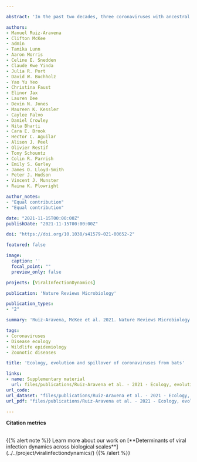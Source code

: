 ```yaml
---

abstract: 'In the past two decades, three coronaviruses with ancestral origins in bats have emerged and caused widespread outbreaks in humans, including severe acute respiratory syndrome coronavirus 2 (SARS-CoV-2). Since the first SARS epidemic in 2002-2003, the appreciation of bats as key hosts of zoonotic coronaviruses has advanced rapidly. More than 4,000 coronavirus sequences from 14 bat families have been identified, yet the true diversity of bat coronaviruses is probably much greater. Given that bats are the likely evolutionary source for several human coronaviruses, including strains that cause mild upper respiratory tract disease, their role in historic and future pandemics requires ongoing investigation. We review and integrate information on bat-coronavirus interactions at the molecular, tissue, host and population levels. We identify critical gaps in knowledge of bat coronaviruses, which relate to spillover and pandemic risk, including the pathways to zoonotic spillover, the infection dynamics within bat reservoir hosts, the role of prior adaptation in intermediate hosts for zoonotic transmission and the viral genotypes or traits that predict zoonotic capacity and pandemic potential. Filling these knowledge gaps may help prevent the next pandemic.'

authors: 
- Manuel Ruiz-Aravena
- Clifton McKee
- admin
- Tamika Lunn
- Aaron Morris
- Celine E. Snedden
- Claude Kwe Yinda
- Julia R. Port
- David W. Buchholz
- Yao Yu Yeo
- Christina Faust
- Elinor Jax
- Lauren Dee
- Devin N. Jones
- Maureen K. Kessler
- Caylee Falvo
- Daniel Crowley
- Nita Bharti
- Cara E. Brook
- Hector C. Aguilar
- Alison J. Peel
- Olivier Restif
- Tony Schountz
- Colin R. Parrish
- Emily S. Gurley
- James O. Lloyd-Smith
- Peter J. Hudson
- Vincent J. Munster
- Raina K. Plowright

author_notes:
- "Equal contribution"
- "Equal contribution"

date: "2021-11-15T00:00:00Z"
publishDate: "2021-11-15T00:00:00Z"

doi: "https://doi.org/10.1038/s41579-021-00652-2"

featured: false

image:
  caption: ''
  focal_point: ""
  preview_only: false

projects: [ViralInfectionDynamics]

publication: 'Nature Reviews Microbiology'

publication_types:
- "2"

summary: 'Ruiz-Aravena, McKee et al. 2021. Nature Reviews Microbiology'

tags:
- Coronaviruses
- Disease ecology
- Wildlife epidemiology
- Zoonotic diseases

title: 'Ecology, evolution and spillover of coronaviruses from bats'

links:
- name: Supplementary material
  url: files/publications/Ruiz-Aravena et al. - 2021 - Ecology, evolution and spillover of coronaviruses - SI.pdf
url_code: 
url_dataset: "files/publications/Ruiz-Aravena et al. - 2021 - Ecology, evolution and spillover of coronaviruses - data.pdf"
url_pdf: "files/publications/Ruiz-Aravena et al. - 2021 - Ecology, evolution and spillover of coronaviruses.pdf"

---
```


<!--Ruiz-Aravena M.\*, McKee C.\*, Gamble A., Lunn T., Morris A., Snedden C.E., Yinda K.C., Port J., Buchholz D.W., Yeo Y.Y., Faust C., Jax E., Dee L., Jones D., Kessler M., Falvo C., Crowley D., Bharti N., Brook C.E., Aguilar H.C., Peel A.J., Restif O., Schountz T., Parrish C.R., Gurley E.S., Lloyd-Smith J.O., Hudson P., Munster V.J. and Plowright R.K. (2021). Ecology, evolution, and spillover of coronaviruses from bats. *Nature Reviews Microbiology*, in press (*equal contribution).-->

**Citation metrics**

<!-- For the Altmetric badge -->
<script type='text/javascript' src='https://d1bxh8uas1mnw7.cloudfront.net/assets/embed.js'></script>

<!-- Table with badges -->
<div class="row">
  <div class="col-12 col-lg-8">
    <div class="row">
      <div class="col-md-8">
      <!-- Dimensions badge -->
      <span class="__dimensions_badge_embed__" data-doi="10.1038/s41579-021-00652-2" data-hide-zero-citations="true" data-legend="hover-right" data-style="small_circle"></span><script async src="https://badge.dimensions.ai/badge.js" charset="utf-8"></script>
       </div>
       <div class="col-md-4">
       <!-- Altmetric badge -->
       <div data-badge-popover="right" data-badge-type="donut" data-doi="10.1038/s41579-021-00652-2" data-hide-less-than="10" class="altmetric-embed"></div>
       </div>
    </div>
  </div>
</div>

<br>
{{% alert note %}}
Learn more about our work on [**Determinants of viral infection dynamics across biological scales**](../../project/viralinfectiondynamics/) 
{{% /alert %}}